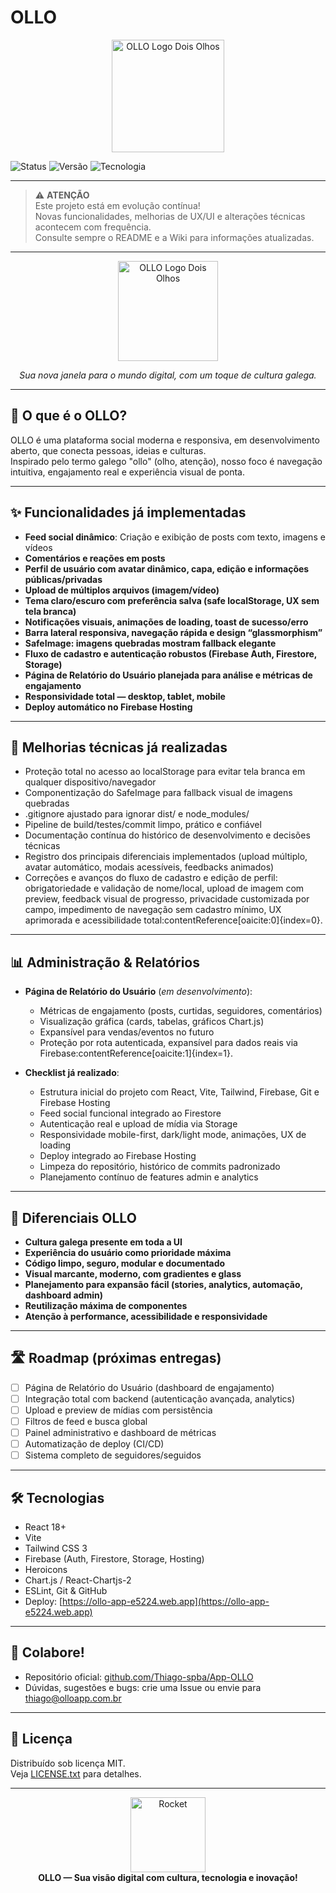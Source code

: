 # OLLO

<p align="center">
  <img src="https://raw.githubusercontent.com/Thiago-spba/App-OLLO/main/public/images/032aa53f-61c0-4423-9351-815d0dc5b608.png" width="180" alt="OLLO Logo Dois Olhos"/>
</p>

![Status](https://img.shields.io/badge/status-EM_DESENVOLVIMENTO-yellow?style=for-the-badge)
![Versão](https://img.shields.io/badge/versão-Frontend_Protótipo-blue?style=for-the-badge)
![Tecnologia](https://img.shields.io/badge/tecnologia-React_/_Tailwind_-005A4B?logo=react&style=for-the-badge)

---

> ⚠️ **ATENÇÃO**  
> Este projeto está em evolução contínua!  
> Novas funcionalidades, melhorias de UX/UI e alterações técnicas acontecem com frequência.  
> Consulte sempre o README e a Wiki para informações atualizadas.

---

<p align="center">
  <img src="https://raw.githubusercontent.com/Thiago-spba/App-OLLO/main/public/images/032aa53f-61c0-4423-9351-815d0dc5b608.png" width="160" alt="OLLO Logo Dois Olhos"/>
</p>
<p align="center"><em>Sua nova janela para o mundo digital, com um toque de cultura galega.</em></p>

---

## 🌟 O que é o OLLO?

OLLO é uma plataforma social moderna e responsiva, em desenvolvimento aberto, que conecta pessoas, ideias e culturas.  
Inspirado pelo termo galego "ollo" (olho, atenção), nosso foco é navegação intuitiva, engajamento real e experiência visual de ponta.

---

## ✨ Funcionalidades já implementadas

- **Feed social dinâmico**: Criação e exibição de posts com texto, imagens e vídeos
- **Comentários e reações em posts**
- **Perfil de usuário com avatar dinâmico, capa, edição e informações públicas/privadas**
- **Upload de múltiplos arquivos (imagem/vídeo)**
- **Tema claro/escuro com preferência salva (safe localStorage, UX sem tela branca)**
- **Notificações visuais, animações de loading, toast de sucesso/erro**
- **Barra lateral responsiva, navegação rápida e design “glassmorphism”**
- **SafeImage: imagens quebradas mostram fallback elegante**
- **Fluxo de cadastro e autenticação robustos (Firebase Auth, Firestore, Storage)**
- **Página de Relatório do Usuário planejada para análise e métricas de engajamento**
- **Responsividade total — desktop, tablet, mobile**
- **Deploy automático no Firebase Hosting**

---

## 🚀 Melhorias técnicas já realizadas

- Proteção total no acesso ao localStorage para evitar tela branca em qualquer dispositivo/navegador
- Componentização do SafeImage para fallback visual de imagens quebradas
- .gitignore ajustado para ignorar dist/ e node_modules/
- Pipeline de build/testes/commit limpo, prático e confiável
- Documentação contínua do histórico de desenvolvimento e decisões técnicas
- Registro dos principais diferenciais implementados (upload múltiplo, avatar automático, modais acessíveis, feedbacks animados)
- Correções e avanços do fluxo de cadastro e edição de perfil: obrigatoriedade e validação de nome/local, upload de imagem com preview, feedback visual de progresso, privacidade customizada por campo, impedimento de navegação sem cadastro mínimo, UX aprimorada e acessibilidade total:contentReference[oaicite:0]{index=0}.

---

## 📊 **Administração & Relatórios**

- **Página de Relatório do Usuário** (_em desenvolvimento_):
  - Métricas de engajamento (posts, curtidas, seguidores, comentários)
  - Visualização gráfica (cards, tabelas, gráficos Chart.js)
  - Expansível para vendas/eventos no futuro
  - Proteção por rota autenticada, expansível para dados reais via Firebase:contentReference[oaicite:1]{index=1}.

- **Checklist já realizado**:
  - Estrutura inicial do projeto com React, Vite, Tailwind, Firebase, Git e Firebase Hosting
  - Feed social funcional integrado ao Firestore
  - Autenticação real e upload de mídia via Storage
  - Responsividade mobile-first, dark/light mode, animações, UX de loading
  - Deploy integrado ao Firebase Hosting
  - Limpeza do repositório, histórico de commits padronizado
  - Planejamento contínuo de features admin e analytics

---

## 🧠 Diferenciais OLLO

- **Cultura galega presente em toda a UI**
- **Experiência do usuário como prioridade máxima**
- **Código limpo, seguro, modular e documentado**
- **Visual marcante, moderno, com gradientes e glass**
- **Planejamento para expansão fácil (stories, analytics, automação, dashboard admin)**
- **Reutilização máxima de componentes**
- **Atenção à performance, acessibilidade e responsividade**

---

## 🛣️ Roadmap (próximas entregas)

- [ ] Página de Relatório do Usuário (dashboard de engajamento)
- [ ] Integração total com backend (autenticação avançada, analytics)
- [ ] Upload e preview de mídias com persistência
- [ ] Filtros de feed e busca global
- [ ] Painel administrativo e dashboard de métricas
- [ ] Automatização de deploy (CI/CD)
- [ ] Sistema completo de seguidores/seguidos

---

## 🛠️ Tecnologias

- React 18+  
- Vite  
- Tailwind CSS 3  
- Firebase (Auth, Firestore, Storage, Hosting)  
- Heroicons  
- Chart.js / React-Chartjs-2  
- ESLint, Git & GitHub  
- Deploy: [https://ollo-app-e5224.web.app](https://ollo-app-e5224.web.app)

---

## 👥 **Colabore!**

- Repositório oficial: [github.com/Thiago-spba/App-OLLO](https://github.com/Thiago-spba/App-OLLO)
- Dúvidas, sugestões e bugs: crie uma Issue ou envie para [thiago@olloapp.com.br](mailto:thiago@olloapp.com.br)

---

## 📝 Licença

Distribuído sob licença MIT.  
Veja [LICENSE.txt](LICENSE.txt) para detalhes.

---

<div align="center">
  <img src="https://media.giphy.com/media/26ufnwz3wDUli7GU0/giphy.gif" width="120" alt="Rocket"/>
  <br/>
  <strong>OLLO — Sua visão digital com cultura, tecnologia e inovação!</strong>
</div>
